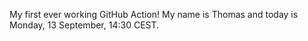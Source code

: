 My first ever working GitHub Action!
My name is Thomas and today is Monday, 13 September, 14:30 CEST. 
